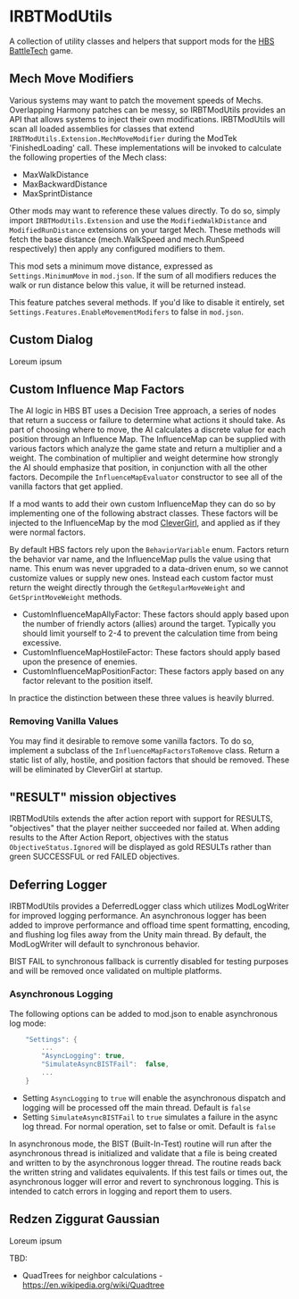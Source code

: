 # IRBTModUtils
A collection of utility classes and helpers that support mods for the [HBS BattleTech](http://battletechgame.com/) game.


## Mech Move Modifiers

Various systems may want to patch the movement speeds of Mechs. Overlapping Harmony patches can be messy, so IRBTModUtils provides an API that allows systems to inject their own modifications. IRBTModUtils will scan all loaded assemblies for classes that extend `IRBTModUtils.Extension.MechMoveModifier` during the ModTek 'FinishedLoading' call. These implementations will be invoked to calculate the following properties of the Mech class:

* MaxWalkDistance
* MaxBackwardDistance
* MaxSprintDistance

Other mods may want to reference these values directly. To do so, simply import `IRBTModUtils.Extension` and use the `ModifiedWalkDistance` and `ModifiedRunDistance` extensions on your target Mech. These methods will fetch the base distance (mech.WalkSpeed and mech.RunSpeed respectively) then apply any configured modifiers to them.

This mod sets a minimum move distance, expressed as `Settings.MinimumMove` in `mod.json`. If the sum of all modifiers reduces the walk or run distance below this value, it will be returned instead.

This feature patches several methods. If you'd like to disable it entirely, set `Settings.Features.EnableMovementModifers` to false in `mod.json`.

## Custom Dialog

Loreum ipsum

## Custom Influence Map Factors

The AI logic in HBS BT uses a Decision Tree approach, a series of nodes that return a success or failure to determine what actions it should take. As part of choosing where to move, the AI calculates a discrete value for each position through an Influence Map. The InfluenceMap can be supplied with various factors which analyze the game state and return a multiplier and a weight. The combination of multiplier and weight determine how strongly the AI should emphasize that position, in conjunction with all the other factors. Decompile the `InfluenceMapEvaluator` constructor to see all of the vanilla factors that get applied.

If a mod wants to add their own custom InfluenceMap they can do so by implementing one of the following abstract classes. These factors will be injected to the InfluenceMap by the mod [CleverGirl](https://github.com/battletechmodders/clevergirl/), and applied as if they were normal factors.

By default HBS factors rely upon the `BehaviorVariable` enum. Factors return the behavior var name, and the InfluenceMap pulls the value using that name. This enum was never upgraded to a data-driven enum, so we cannot customize values or supply new ones. Instead each custom factor must return the weight directly through the `GetRegularMoveWeight` and `GetSprintMoveWeight` methods.

* CustomInfluenceMapAllyFactor: These factors should apply based upon the number of friendly actors (allies) around the target. Typically you should limit yourself to 2-4 to prevent the calculation time from being excessive.
* CustomInfluenceMapHostileFactor: These factors should apply based upon the presence of enemies.
* CustomInfluenceMapPositionFactor: These factors apply based on any factor relevant to the position itself.

In practice the distinction between these three values is heavily blurred.

### Removing Vanilla Values

You may find it desirable to remove some vanilla factors. To do so, implement a subclass of the `InfluenceMapFactorsToRemove` class. Return a static list of ally, hostile, and position factors that should be removed. These will be eliminated by CleverGirl at startup.

## "RESULT" mission objectives

IRBTModUtils extends the after action report with support for RESULTS, "objectives" that the player neither succeeded nor failed at. When adding results to the After Action Report, objectives with the status `ObjectiveStatus.Ignored` will be displayed as gold RESULTs rather than green SUCCESSFUL or red FAILED objectives.

## Deferring Logger

IRBTModUtils provides a DeferredLogger class which utilizes ModLogWriter for improved logging performance. An asynchronous logger has been added to improve performance and offload time spent formatting, encoding, and flushing log files away from the Unity main thread. By default, the ModLogWriter will default to synchronous behavior. 

BIST FAIL to synchronous fallback is currently disabled for testing purposes and will be removed once validated on multiple platforms.

### Asynchronous Logging
The following options can be added to mod.json to enable asynchronous log mode:

```csharp
    "Settings": { 
        ...
		"AsyncLogging": true,
        "SimulateAsyncBISTFail":  false,
        ...
    }
```

- Setting `AsyncLogging` to `true` will enable the asynchronous dispatch and logging will be processed off the main thread. Default is `false`
- Setting `SimulateAsyncBISTFail` to `true` simulates a failure in the async log thread. For normal operation, set to false or omit. Default is `false`

In asynchronous mode, the BIST (Built-In-Test) routine will run after the asynchronous thread is initialized and validate that a file is being created and written to by the asynchronous logger thread. The routine reads back the written string and validates equivalents. If this test fails or times out, the asynchronous logger will error and revert to synchronous logging. This is intended to catch errors in logging and report them to users.

## Redzen Ziggurat Gaussian

Loreum ipsum

TBD:
* QuadTrees for neighbor calculations - https://en.wikipedia.org/wiki/Quadtree

